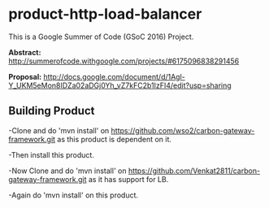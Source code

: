 # product-http-load-balancer
This is a Google Summer of Code (GSoC 2016) Project.

**Abstract:** http://summerofcode.withgoogle.com/projects/#6175096838291456

**Proposal:** http://docs.google.com/document/d/1Agl-Y_UKM5eMon8IDZa02aDGj0Yh_vZ7kFC2b1IzFI4/edit?usp=sharing

## Building Product

-Clone and do 'mvn install' on https://github.com/wso2/carbon-gateway-framework.git as this product is dependent on it.

-Then install this product.

-Now Clone and do 'mvn install' on https://github.com/Venkat2811/carbon-gateway-framework.git as it has support for LB.

-Again do 'mvn install' on this product.





